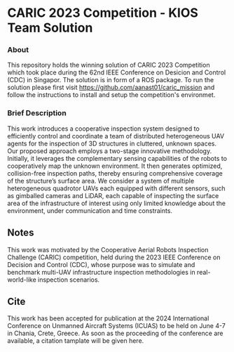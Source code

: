 # CARIC 2023 Competition - KIOS Team Solution

### About
This repository holds the winning solution of CARIC 2023 Competition which took place during the 62nd IEEE Conference on Desicion and Control (CDC) in Singapor.
The solution is in form of a ROS package. To run the solution please first visit https://github.com/aanast01/caric_mission and follow the instructions to install and setup the competition's environmet.

### Brief Description
This work introduces a cooperative inspection system designed to efficiently control and coordinate a team of distributed heterogeneous UAV agents for the inspection of 3D structures in cluttered, unknown spaces.
Our proposed approach employs a two-stage innovative methodology. Initially, it leverages the complementary sensing capabilities of the robots to cooperatively map the unknown environment.
It then generates optimized, collision-free inspection paths, thereby ensuring comprehensive coverage of the structure’s surface area.
We consider a system of multiple heterogeneous quadrotor UAVs each equipped with different sensors, such as gimballed cameras and LiDAR, each capable of inspecting the surface area of the 
infrastructure of interest using only limited knowledge about the environment, under communication and time constraints.

## Notes
This work was motivated by the Cooperative Aerial Robots Inspection Challenge (CARIC) competition, held during the 2023 IEEE Conference on Decision and Control (CDC),
whose purpose was to simulate and benchmark multi-UAV infrastructure inspection methodologies in real-world-like inspection scenarios.

## Cite 
This work has been accepted for publication at the 2024 International Conference on Unmanned Aircraft Systems (ICUAS) to be held on June 4-7 in Chania, Crete, Greece.
As soon as the proceeding of the conference are available, a citation tamplate will be given here.
